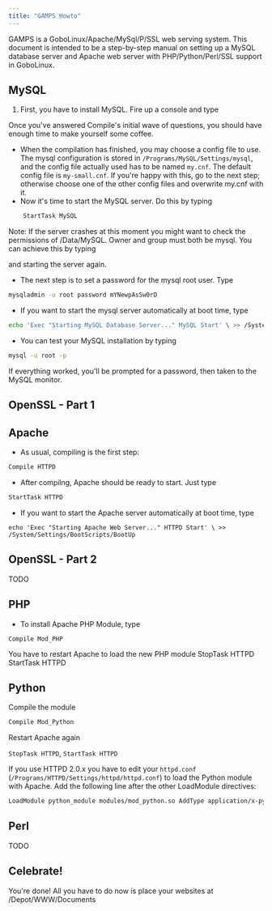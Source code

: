 ```yaml
---
title: "GAMPS Howto"
---
```


GAMPS is a GoboLinux/Apache/MySql/P/SSL web serving system. This document is intended to be a step-by-step manual on setting up a MySQL database server and Apache web server with PHP/Python/Perl/SSL support in GoboLinux.

## MySQL
1. First, you have to install MySQL. Fire up a console and type


Once you've answered Compile's initial wave of questions, you should have enough time to make yourself some coffee. 

- When the compilation has finished, you may choose a config file to use.
The mysql configuration is stored in `/Programs/MySQL/Settings/mysql`, and the config file actually used has to be named `my.cnf`. The default config file is `my-small.cnf`. If you're happy with this, go to the next step; otherwise choose one of the other config files and overwrite my.cnf with it. 
- Now it's time to start the MySQL server. Do this by typing 
```bash 
    StartTask MySQL
```

Note:
If the server crashes at this moment you might want to check the permissions of /Data/MySQL. Owner and group must both be mysql. You can achieve this by typing


and starting the server again. 
- The next step is to set a password for the mysql root user. Type
```bash
mysqladmin -u root password mYNewpAsSw0rD
```


- If you want to start the mysql server automatically at boot time, type 

```bash
echo 'Exec "Starting MySQL Database Server..." MySQL Start' \ >> /System/Settings/BootScripts/BootUp
```

- You can test your MySQL installation by typing

```bash
mysql -u root -p
```

If everything worked, you'll be prompted for a password, then taken to the MySQL monitor.

## OpenSSL - Part 1

## Apache 
- As usual, compiling is the first step:
```bash
Compile HTTPD
```
- After compilng, Apache should be ready to start. Just type
```bash
StartTask HTTPD
```
- If you want to start the Apache server automatically at boot time, type
```
echo 'Exec "Starting Apache Web Server..." HTTPD Start' \ >> /System/Settings/BootScripts/BootUp
```

## OpenSSL - Part 2

TODO

## PHP

- To install Apache PHP Module, type
```
Compile Mod_PHP
```

You have to restart Apache to load the new PHP module
StopTask HTTPD StartTask HTTPD

## Python
Compile the module
```bash
Compile Mod_Python
```
Restart Apache again

`StopTask HTTPD`, `StartTask HTTPD`

If you use HTTPD 2.0.x you have to edit your `httpd.conf` (`/Programs/HTTPD/Settings/httpd/httpd.conf`) to load the Python module with Apache. Add the following line after the other LoadModule directives:

```bash
LoadModule python_module modules/mod_python.so AddType application/x-python-code pyo pyc AddType text/x-python py
```

## Perl
TODO

## Celebrate!
You're done! All you have to do now is place your websites at /Depot/WWW/Documents